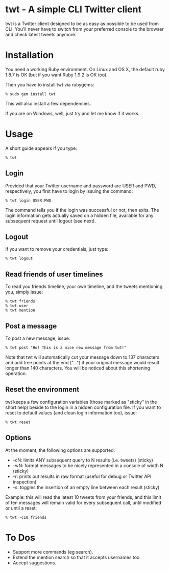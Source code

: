 twt - A simple CLI Twitter client
=================================
twt is a Twitter client designed to be as easy as possible to be used from CLI. You'll never have to switch from your preferred console to the browser and check latest tweets anymore.

Installation
============
You need a working Ruby environment. On Linux and OS X, the default ruby 1.8.7 is OK (but if you want Ruby 1.9.2 is OK too).

Then you have to install twt via rubygems:

    % sudo gem install twt
    
This will also install a few dependencies.

If you are on Windows, well, just try and let me know if it works.

Usage
=====
A short guide appears if you type:

    % twt

Login
-----
Provided that your Twitter username and password are USER and PWD, respectively, you first have to login by issuing the command:

    % twt login USER:PWD

The command tells you if the login was successful or not, then exits. The login information gets actually saved on a hidden file, available for any subsequent request until logout (see next).

Logout
------
If you want to remove your credentials, just type:
    
    % twt logout
    
Read friends of user timelines
------------------------------

To read you friends timeline, your own timeline, and the tweets mentioning you, simply issue:

    % twt friends
    % twt user
    % twt mention
    
Post a message
--------------
To post a new message, issue:

    % twt post "Ho! This is a nice new message from twt!"

Note that twt will automatically cut your message down to 137 characters and add tree points at the end ("...") if your original message would result longer than 140 characters. You will be noticed about this shortening operation.

Reset the environment
---------------------
twt keeps a few configuration variables (those marked as "sticky" in the short help) beside to the login in a hidden configuration file. If you want to reset to default values (and clean login information too), issue:

    % twt reset
    
Options
-------
At the moment, the following options are supported:

- -cN: limits ANY subsequent query to N results (i.e. tweets) (sticky)
- -wN: format messages to be nicely represented in a console of width N (sticky)
- -r:  prints out results in raw format (useful for debug or Twitter API inspection)
- -s:  toggles the insertion of an empty line between each result (sticky)

Example: this will read the latest 10 tweets from your friends, and this limit of ten messages will remain valid for every subsequent call, until modified or until a reset:

    % twt -c10 friends

To Dos
======

- Support more commands (eg search).
- Extend the mention search so that it accepts usernames too.
- Accept suggestions.
